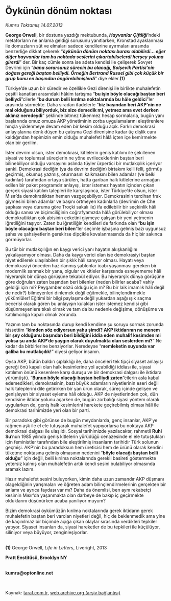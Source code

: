 # Öykünün dönüm noktası

*Kumru Toktamış 14.07.2013*

<div class="yazi"><p><b>George Orwell</b>, bir dostuna yazdığı mektubunda, <b><i>Hayvanlar Çiftliği</i></b>’ndeki metaforların ne anlama geldiği sorusunu yanıtlarken, Kronstad ayaklanması ile domuzların süt ve elmaları sadece kendilerine ayırmaları arasında benzerliğe dikkat çekerek “<b><i>öykünün dönüm noktası burası olabilirdi... eğer diğer hayvanlar tam bu noktada seslerini çıkartabilselerdi herşey yoluna girerdi</i></b>” der. Bir kaç cümle sonra ise adeta kendisi ile çelişerek Sovyet Devrimi için “<b><i>bana sorarsanız sürecin bu olacağı, Bolşevik Partisi’nin doğası gereği baştan belliydi. Örneğin Bertrand Russel gibi çok küçük bir grup bunu en başından öngörebilmişlerdi</i></b>” diye ekler.<b>(1)</b></p>
<p>Türkiye’de uzun bir süredir ve özellikle Gezi direnişi ile birlikte muhalefetin çeşitli kanatları arasındaki hâkim tartışma “<b>bu işin böyle olacağı baştan beri belliydi</b>”cilerle “<b>bu durum belli kırılma noktalarında bu hâle geldici</b>”ler arasında sürmekte. Daha sıradan ifadelerle “<b>biz başından beri AKP’nin ne mal olduğunu biliyorduk, biz size demedik mi, yetmez ama evet derken aklınız neredeydi</b>” şeklinde bitmez tükenmez hesap sormalarla, bugün yanı başlarında omuz omuza AKP yönetiminin zorba uygulamalarını eleştirenlere hınçla yüklenmeye devam eden bir kesim olduğu açık. Farklı demokrasi anlayışlarına denk düşen bu çatışma Gezi direnişine kadar üç dişlik canı kaldığından hepimizin emin olduğu muhalefeti hâlâ içten içe kemirmekte olan bir gerilim. </p>
<p>İster devrim olsun, ister demokrasi, kitlelerin geniş katılımı ile şekillenen siyasi ve toplumsal süreçlerin ne yöne evrileceklerinin baştan beri bilinebiliyor olduğu varsayımı aslında tüyler ürpertici bir mutlakçılık içeriyor sanki. Demokrasi dediğin (ya da devrim dediğin) birtakım kelli felli, görmüş geçirmiş, okumuş yazmış, oturmasını kalkmasını bilen adamlar (ve belki kadınlar) tarafından ortaya sürülen, hatta gariban halk kitlelerine armağan edilen bir paket programdır anlayışı, ister istemez hayatın içinden çıkan gerçek siyasi katılım talepleri ile karşılaşınca, ister Türkiye’de olsun, ister Mısır’da demokratlıktan hemen vazgeçebiliyor. Demokrasinin tercihan frak giymesini bilen adamlar ve başını örtmeyen kadınlarla (devrimin de Che şapkası veya duruma göre Troçki sakalı ile) ifa edilebilir bir seçkinlik hâli olduğu sanısı ve biçimciliğinin coğrafyamızda hâlâ görülebiliyor olması demokratlıktan çok abisinin ceketini giymeye çalışan bir yeni yetmenin iğretiliğini taşıyor. Zaten bu iğretiliğin kendileri de farkında olan “<b>bu işin böyle olacağını baştan beri bilen</b>”ler seçimle işbaşına gelmiş bazı uygunsuz şahıs ve şahsiyetlerin gerekirse dipçikle kovalanmasında da hiç bir sakınca görmüyorlar.</p>
<p>Bu tür bir mutlakçılığın en kaygı verici yanı hayatın akışkanlığını yakalayamıyor olması. Daha da kaygı verici olan ise demokrasiyi baştan niyet edilerek ulaşılabilen bir şıklık hâli sanıyor olması. Hayatı veya demokrasiyi önceden hazırlanmış şablonlar icabı yaşanması gereken bir modernlik sanmak bir yana, olgular ve kitleler karşısında esneyememe hâli hiyerarşik bir dünya görüşüne tekabül ediyor. Bu hiyerarşik dünya görüşüne göre doğruları zaten başından beri bilenler (neden bilirler acaba? vahiy geldiği için mi? Peygamber sözü olduğu için m? Bu bir laik imamlık hâli değil de nedir?) bilmeyenleri dinlemek değil eğitmekle, bilinçlendirmekle yükümlüler! Eğitimi bir bilgi paylaşımı değil yukardan aşağı ışık saçma becerisi olarak gören bu anlayışın kulakları ister istemez kendisi gibi düşünmeyenlere tıkalı olmak ve tam da bu nedenle değişime, dönüşüme ve katılımcılığa kapalı olmak zorunda.</p>
<p>Yazının tam bu noktasında durup kendi kendime şu soruyu sormak zorunda hissettim “<b>kimden söz ediyorsun yahu şimdi</b><b>? AKP </b><b>iktidarının ne menem bir şey olduğunu başından beri bildiğini iddia eden muhalif kesimden mi yoksa şu anda AKP’de yaygın olarak duyulmakta olan seslerden mi</b><b>?</b>” Ne kadar da birbirlerine benziyorlar. Neredeyse “<b>memleketin suyunda var galiba bu mutlakçılık!</b>” diyesi geliyor insanın. </p>
<p>Oysa AKP, bütün baldırı çıplaklığı ile, daha önceleri tek tipçi siyaset anlayışı gereği önü kapalı olan halk kesimlerine yol açabildiği iddiası ile, siyasi katılımın önünü kesenlere karşı duruşu ve bir demokrasi dalgası ile iktidara yürümüştü. “<b>Bunun böyle olacağı baştan belliydi zaten</b>”cilerin asla kabul edemedikleri, demokrasinin, bazı büyük adamların niyetlerinin eseri değil halk taleplerini dile getirirken bir yan ürün olarak, süreç içinde gelişen ve genişleyen bir siyaset eyleme hâli olduğu. AKP de niyetlerinden çok, dün kendisine iktidar yolunu açarken de, bugün zorbalığı siyasi yöntem olarak uygularken de, geniş halk kesimlerini harekete geçirebilmiş olması hâli ile demokrasi tarihimizde yeri olan bir parti. </p>
<p>Bir paradoks gibi görünse de bugün meydanlarda, genç insanlar, AKP’ye rağmen aşk ile el ele tutuşarak muhalefet yapıyorlarsa bu noktaya AKP demokrasi dalgası ile ulaşıldı. Sosyal tarihimizde yazılacaktır, rahmetli <b>Ruhi Su</b>’nun 1985 yılında geniş kitlelerin yürüdüğü cenazesinde el ele tutuştukları için feministler tarafından bile eleştirilmiş insanların tarihidir Türk solunun geçmişi. AKP’nin bu paradoksun hem üreticisi hem de ürünü olarak kendini tüketme noktasına gelmiş olmasının nedenini “<b>böyle olacağı baştan belli olduğu</b>” için değil, belli kırılma noktalarında gerekli basireti göstermekte yetersiz kalmış olan muhalefetin artık kendi sesini bulabiliyor olmasında aramak lazım. </p>
<p>Hazır muhalefet sesini buluyorken, kimin daha uzun zamandır AKP düşmanı olageldiğinin yarışmaları ve öğreten adam bilinçlendirmelerinin gerçekten bir anlamı ve ayrıca faydası var mı? Daha da önemlisi, ben aynı rekabetçi kesimin Mısır’da yaşanmakta olan darbeye de bakıp iç geçirmekte olduklarını düşünürken acaba yanılıyor muyum? </p>
<p>Bizim demokrasi öykümüzün kırılma noktalarında gerek iktidarın gerek muhalefetin baştan beri varolan niyetleri değil, hiç de beklenmedik ama yine de kaçınılmaz bir biçimde açığa çıkan olaylar sırasında verdikleri tepkiler yatıyor. Siyaset insanları da, siyasi hareketler de bu tepkileri ile küçülüyor, siliniyor veya büyüyor, zenginleşiyorlar.</p>
<p><b><br/>(1)</b> George Orwell, <i>Life in Letter</i>s, Liveright, 2013</p>
<p><b>Pratt Enstitüsü, Brooklyn NY</b></p><b>
<p><br/>kumru@optonline.net</p>
<p></p></b> 
</div>

Kaynak: [taraf.com.tr](http://www.taraf.com.tr/kumru-toktamis/makale-oykunun-donum-noktasi.htm), [web.archive.org (arşiv bağlantısı)](http://web.archive.org/web/20130909150849/http://www.taraf.com.tr/kumru-toktamis/makale-oykunun-donum-noktasi.htm)
